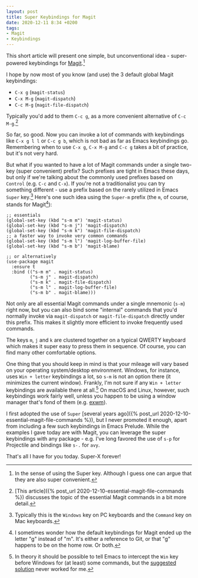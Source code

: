 ```yaml
---
layout: post
title: Super Keybindings for Magit
date: 2020-12-11 8:34 +0200
tags:
- Magit
- Keybindings
---
```


This short article will present one simple, but unconventional idea -
super-powered keybindings for [Magit](https://magit.vc).[^1]

I hope by now most of you know (and use) the 3 default global Magit keybindings:

* `C-x g` (`magit-status`)
* `C-x M-g` (`magit-dispatch`)
* `C-c M-g` (`magit-file-dispatch`)

Typically you'd add to them `C-c g`, as a more convenient alternative of `C-c M-g`.[^2]

So far, so good. Now you can invoke a lot of commands with keybindings like `C-x g l l` or `C-c g b`, which
is not bad as far as Emacs keybindings go. Remembering when to use `C-x g`, `C-x M-g` and `C-c g` takes a bit
of practice, but it's not very hard.

But what if you wanted to have a lot of Magit commands under a single two-key (super convenient) prefix?
Such prefixes are tight in Emacs these days, but only if we're talking about the commonly used prefixes based on `Control` (e.g. `C-c` and `C-x`).
If you're not a traditionalist you can try something different - use a prefix based on the rarely utilized in Emacs `Super` key.[^3]
Here's one such idea using the `Super-m` prefix (the `m`, of course, stands for Magit[^4]):

``` emacs-lisp
;; essentials
(global-set-key (kbd "s-m m") 'magit-status)
(global-set-key (kbd "s-m j") 'magit-dispatch)
(global-set-key (kbd "s-m k") 'magit-file-dispatch)
;; a faster way to invoke very common commands
(global-set-key (kbd "s-m l") 'magit-log-buffer-file)
(global-set-key (kbd "s-m b") 'magit-blame)

;; or alternatively
(use-package magit
  :ensure t
  :bind (("s-m m" . magit-status)
         ("s-m j" . magit-dispatch)
         ("s-m k" . magit-file-dispatch)
         ("s-m l" . magit-log-buffer-file)
         ("s-m b" . magit-blame)))
```

Not only are all essential Magit commands under a single mnemonic (`s-m`) right now, but you can also bind some "internal" commands that you'd
normally invoke via `magit-dispatch` or `magit-file-dispatch` directly under this prefix. This makes it slightly more efficient to invoke
frequently used commands.

The keys `m`, `j` and `k` are clustered together on a typical QWERTY keyboard which makes it super easy to press them in sequence. Of course,
you can find many other comfortable options.

One thing that you should keep in mind is that your mileage will vary based on your operating system/desktop environment. Windows, for instance,
uses `Win + letter` keybindings a lot, so `s-m` is not an option there (it minimizes the current window). Frankly, I'm not sure if any `Win + letter`
keybindings are available there at all.[^5] On macOS and Linux, however, such keybindings work fairly well, unless you happen to be using a window manager
that's fond of them (e.g. [exwm](https://github.com/ch11ng/exwm)).

I first adopted the use of `Super` [several years ago]({% post_url 2020-12-10-essential-magit-file-commands %}), but I never promoted it enough,
apart from including a few such keybindings in Emacs Prelude.
While the examples I gave today are with Magit, you can leverage the super keybindings with any package - e.g. I've long favored the
use of `s-p` for Projectile and bindings like `s-.` for `avy`.

That's all I have for you today. Super-X forever!

[^1]: In the sense of using the Super key. Although I guess one can argue that they are also super convenient.
[^2]: [This article]({% post_url 2020-12-10-essential-magit-file-commands %}) discusses the topic of the essential Magit commands in a bit more detail.
[^3]: Typically this is the `Windows` key on PC keyboards and the `Command` key on Mac keyboards.
[^4]: I sometimes wonder how the default keybindings for Magit ended up the letter "g" instead of "m". It's either a reference to Git, or that "g" happens to be on the home row. Or both.
[^5]: In theory it should be possible to tell Emacs to intercept the `Win` key before Windows for (at least) some commands, but the [suggested solution](http://ergoemacs.org/emacs/emacs_hyper_super_keys.html) never worked for me.

